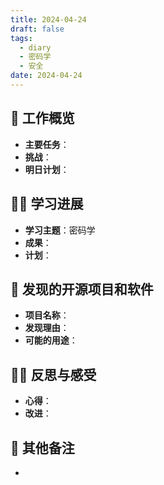 ```yaml
---
title: 2024-04-24
draft: false
tags:
  - diary
  - 密码学
  - 安全
date: 2024-04-24
---
```

## 🏢 工作概览
- **主要任务**：
- **挑战**：
- **明日计划**：

## 👨‍💻 学习进展
- **学习主题**：密码学
- **成果**：
- **计划**：

## 🧐 发现的开源项目和软件
- **项目名称**：
- **发现理由**：
- **可能的用途**：

## 🧘‍♂️ 反思与感受
- **心得**：
- **改进**：

## 📝 其他备注
- 
